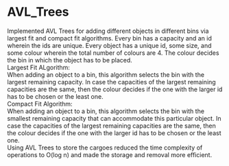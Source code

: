 # AVL_Trees
Implemented AVL Trees for adding different objects in different bins via largest fit and compact fit algorithms.
Every bin has a capacity and an id wherein the ids are unique. Every object has a unique id, some size, and some colour wherein the total number of colours are 4.
The colour decides the bin in which the object has to be placed. <br />
Largest Fit ALgorithm: <br />
When adding an object to a bin, this algorithm selects the bin with the largest remaining capacity. In case the capacities of the largest remaining capacities are the same, then the colour decides if the one with the larger id has to be chosen or the least one. <br />
Compact Fit Algorithm: <br />
When adding an object to a bin, this algorithm selects the bin with the smallest remaining capacity that can accommodate this particular object. In case the capacities of the largest remaining capacities are the same, then the colour decides if the one with the larger id has to be chosen or the least one. <br />
Using AVL Trees to store the cargoes reduced the time complexity of operations to O(log n) and made the storage and removal more efficient.
